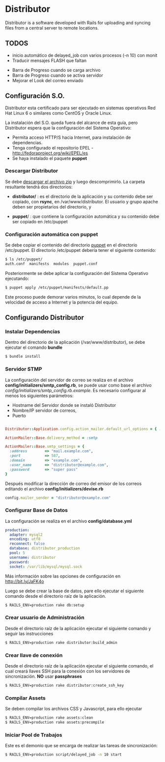 # Distributor

Distributor is a software developed with Rails for uploading and syncing files from a central server to remote locations.

## TODOS
* inicio automático de delayed_job con varios procesos (-n 10) con monit
* Traducir mensajes FLASH que faltan
- Barra de Progreso cuando se carga archivo
- Barra de Progreso cuando se activa servidor
- Mejorar el Look del correo enviado

## Configuración S.O.
Distributor esta certificado para ser ejecutado en sistemas operativos Red Hat Linux 6 o similares como CentOS y Oracle Linux.

La instalación del S.O. queda fuera del alcance de esta guía, pero Distributor espera que la configuración del Sistema Operativo:

* Permita acceso HTTP/S hacia Internet, para instalación de dependencias.
* Tenga configurado el repositorio EPEL - http://fedoraproject.org/wiki/EPEL/es
* Se haya instalado el paquete __puppet__

### Descargar Distributor
Se debe [descargar el archivo zip](https://github.com/pbruna/Distributor/zipball/master) y luego descomprimirlo.
La carpeta resultante tendrá dos directorios:

* __distributor/__ : es el directorio de la aplicación y su contenido debe ser copiado, con __rsync__, en /var/www/distributor. El usuario y grupo apache deben ser propietarios del directorio, y

* __puppet__/ : que contiene la configuración automática y su contenido debe ser copiado en /etc/puppet

### Configuración automática con puppet
Se debe copiar el contenido del directorio [puppet](https://github.com/pbruna/Distributor/tree/master/puppet) en el directorio /etc/puppet. El directorio /etc/puppet debería tener el siguiente contenido:

```bash
$ ls /etc/puppet/
auth.conf  manifests  modules  puppet.conf
```

Posteriormente se debe aplicar la configuración del Sistema Operativo ejecutando:

```bash
$ puppet apply /etc/puppet/manifests/default.pp
```

Este proceso puede demorar varios minutos, lo cual depende de la velocidad de acceso a Internet y la potencia del equipo.

## Configurando Distributor

### Instalar Dependencias
Dentro del directorio de la aplicación (/var/www/distributor), se debe ejecutar el comando __bundle__

```bash
$ bundle install
```

### Servidor STMP
La configuración del servidor de correo se realiza en el archivo __config/initializers/smtp_config.rb__, se puede usar como base el archivo _config/initializers/smtp_config.rb.example_. Es necesario configurar al menos los siguientes parámetros:

* Hostname del Servidor donde se instaló Distributor
* Nombre/IP servidor de correos,
* Puerto

```ruby

Distributor::Application.config.action_mailer.default_url_options = { :host => "distributor.example.com" }

ActionMailer::Base.delivery_method = :smtp

ActionMailer::Base.smtp_settings = {
  :address        => "mail.example.com",
  :port           => 587,
  :domain         => "example.com",
  :user_name      => "distributor@example.com",
  :password       => "super pass"
}
```

Después modificar la dirección de correo del emisor de los correos editando el archivo __config/initializers/devise.rb__ 

```ruby
config.mailer_sender = "distributor@example.com"
```

### Configurar Base de Datos
La configuración se realiza en el archivo __config/database.yml__

```yaml
production:
  adapter: mysql2
  encoding: utf8
  reconnect: false
  database: distributor_production
  pool: 5
  username: distributor
  password:
  socket: /var/lib/mysql/mysql.sock
```
Más información sobre las opciones de configuración en http://bit.ly/JaFK4o

Luego se debe crear la base de datos, pare ello ejecutar el siguiente comando desde el directorio raíz de la aplicación.

```bash
$ RAILS_ENV=production rake db:setup
```

### Crear usuario de Administración
Desde el directorio raíz de la aplicación ejecutar el siguiente comando y seguir las instrucciones

```bash
$ RAILS_ENV=production rake distributor:build_admin
```

### Crear llave de conexión
Desde el directorio raíz de la aplicación ejecutar el siguiente comando, el cual creará llaves SSH para la conexión con los servidores de sincronización. **NO** usar __passphrases__

```bash
$ RAILS_ENV=production rake distributor:create_ssh_key
```

### Compilar Assets
Se deben compilar los archivos CSS y Javascript, para ello ejecutar

```bash
$ RAILS_ENV=production rake assets:clean
$ RAILS_ENV=production rake assets:precompile
```

### Iniciar Pool de Trabajos
Este es el demonio que se encarga de realizar las tareas de sincronización:

```bash
$ RAILS_ENV=production script/delayed_job -n 10 start
```